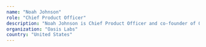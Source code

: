 ```yaml
---
name: "Noah Johnson"
role: "Chief Product Officer"
description: "Noah Johnson is Chief Product Officer and co-founder of Oasis Labs. Noah is a PhD candidate at UC Berkeley with expertise in program analysis, security policy enforcement, and privacy-preserving techniques. Noah recently developed the first practical system to provide differential privacy for general statistical queries. This work was featured in Wired and Gizmodo, and is in use today by Uber. Noah has received several awards as a graduate student including the Signature Innovation Fellowship, Sevin Rosen Award for Innovation, and Tony Leong Lim Pre-Doctoral Award. Previously Noah co-led a team of students in the development of DroidBlaze, a platform for automated security analysis and policy enforcement for mobile applications. Noah and advisor Dawn Song commercialized the DroidBlaze platform by founding Ensighta Security, which was acquired by FireEye in 2012."
organization: "Oasis Labs"
country: "United States"
---
```


